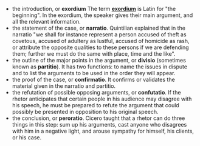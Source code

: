 - the introduction, or __exordium__ The term __[exordium](https://en.wiktionary.org/wiki/exordium#Latin)__ is Latin for "the beginning". In the exordium, the speaker gives their main argument, and all the relevant information.
- the statement of the case, or __narratio__. Quintilian explained that in the narratio "we shall for instance represent a person accused of theft as covetous, accused of adultery as lustful, accused of homicide as rash, or attribute the opposite qualities to these persons if we are defending them; further we must do the same with place, time and the like".
- the outline of the major points in the argument, or __divisio__ (sometimes known as __partitio__). It has two functions: to name the issues in dispute and to list the arguments to be used in the order they will appear.
- the proof of the case, or __confirmatio__. It confirms or validates the material given in the narratio and partitio.
- the refutation of possible opposing arguments, or __confutatio__. If the rhetor anticipates that certain people in his audience may disagree with his speech, he must be prepared to refute the argument that could possibly be presented in opposition to his original speech.
- the conclusion, or __peroratio__. Cicero taught that a rhetor can do three things in this step: sum up his arguments, cast anyone who disagrees with him in a negative light, and arouse sympathy for himself, his clients, or his case.
